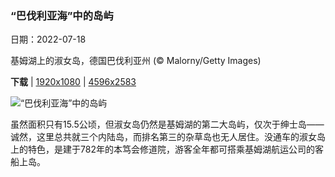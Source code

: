### “巴伐利亚海”中的岛屿

日期：2022-07-18

基姆湖上的淑女岛，德国巴伐利亚州 (© Malorny/Getty Images)

**下载**  |  [1920x1080](https://cn.bing.com/th?id=OHR.FraueninselChiemsee_ZH-CN3541482552_1920x1080.jpg)  |  [4596x2583](https://cn.bing.com/th?id=OHR.FraueninselChiemsee_ZH-CN3541482552_UHD.jpg)

![“巴伐利亚海”中的岛屿](https://cn.bing.com/th?id=OHR.FraueninselChiemsee_ZH-CN3541482552_1920x1080.jpg "基姆湖上的淑女岛，德国巴伐利亚州 (© Malorny/Getty Images)")

虽然面积只有15.5公顷，但淑女岛仍然是基姆湖的第二大岛屿，仅次于绅士岛——诚然，这里总共就三个内陆岛，而排名第三的杂草岛也无人居住。没通车的淑女岛上的特色，是建于782年的本笃会修道院，游客全年都可搭乘基姆湖航运公司的客船上岛。
